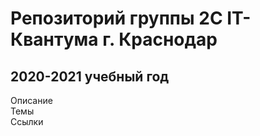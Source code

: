 # Репозиторий группы 2С IT-Квантума г. Краснодар
## 2020-2021 учебный год

Описание  
Темы  
Ссылки  
 
